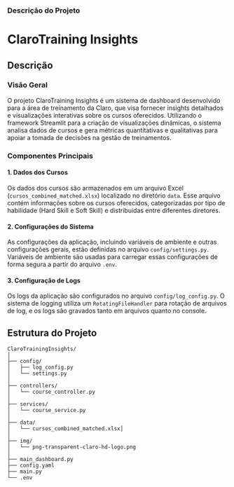 ### Descrição do Projeto

# ClaroTraining Insights

## Descrição

### Visão Geral
O projeto ClaroTraining Insights é um sistema de dashboard desenvolvido para a área de treinamento da Claro, que visa fornecer insights detalhados e visualizações interativas sobre os cursos oferecidos. Utilizando o framework Streamlit para a criação de visualizações dinâmicas, o sistema analisa dados de cursos e gera métricas quantitativas e qualitativas para apoiar a tomada de decisões na gestão de treinamentos.

### Componentes Principais

#### 1. Dados dos Cursos
Os dados dos cursos são armazenados em um arquivo Excel (`cursos_combined_matched.xlsx`) localizado no diretório `data`. Esse arquivo contém informações sobre os cursos oferecidos, categorizadas por tipo de habilidade (Hard Skill e Soft Skill) e distribuídas entre diferentes diretores.

#### 2. Configurações do Sistema
As configurações da aplicação, incluindo variáveis de ambiente e outras configurações gerais, estão definidas no arquivo `config/settings.py`. Variáveis de ambiente são usadas para carregar essas configurações de forma segura a partir do arquivo `.env`.

#### 3. Configuração de Logs
Os logs da aplicação são configurados no arquivo `config/log_config.py`. O sistema de logging utiliza um `RotatingFileHandler` para rotação de arquivos de log, e os logs são gravados tanto em arquivos quanto no console.




## Estrutura do Projeto

```plaintext
ClaroTrainingInsights/
│
├── config/
│   ├── log_config.py
│   └── settings.py
│
├── controllers/
│   └── course_controller.py
│
├── services/
│   └── course_service.py
│
├── data/
│   └── cursos_combined_matched.xlsx│
│
├── img/
│   └── png-transparent-claro-hd-logo.png
│
├── main_dashboard.py
├── config.yaml
├── main.py
└── .env

